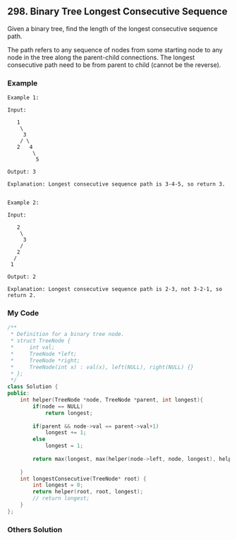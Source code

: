 ## 298. Binary Tree Longest Consecutive Sequence

Given a binary tree, find the length of the longest consecutive sequence path.

The path refers to any sequence of nodes from some starting node to any node in the tree along the parent-child connections. The longest consecutive path need to be from parent to child (cannot be the reverse).

### Example
```
Example 1:

Input:

   1
    \
     3
    / \
   2   4
        \
         5

Output: 3

Explanation: Longest consecutive sequence path is 3-4-5, so return 3.


Example 2:

Input:

   2
    \
     3
    / 
   2    
  / 
 1

Output: 2 

Explanation: Longest consecutive sequence path is 2-3, not 3-2-1, so return 2.
```

### My Code
```C++
/**
 * Definition for a binary tree node.
 * struct TreeNode {
 *     int val;
 *     TreeNode *left;
 *     TreeNode *right;
 *     TreeNode(int x) : val(x), left(NULL), right(NULL) {}
 * };
 */
class Solution {
public:
    int helper(TreeNode *node, TreeNode *parent, int longest){
        if(node == NULL)
            return longest;
        
        if(parent && node->val == parent->val+1)
            longest += 1;
        else
            longest = 1;
        
        return max(longest, max(helper(node->left, node, longest), helper(node->right, node, longest)));
        
    }
    int longestConsecutive(TreeNode* root) {      
        int longest = 0;
        return helper(root, root, longest);
        // return longest;
    }
};
```

### Others Solution
```C++
```


